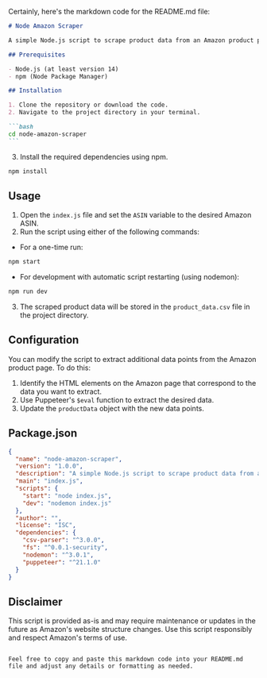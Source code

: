 Certainly, here's the markdown code for the README.md file:

````markdown
# Node Amazon Scraper

A simple Node.js script to scrape product data from an Amazon product page and store it in a CSV file.

## Prerequisites

- Node.js (at least version 14)
- npm (Node Package Manager)

## Installation

1. Clone the repository or download the code.
2. Navigate to the project directory in your terminal.

```bash
cd node-amazon-scraper
```
````

3. Install the required dependencies using npm.

```bash
npm install
```

## Usage

1. Open the `index.js` file and set the `ASIN` variable to the desired Amazon ASIN.
2. Run the script using either of the following commands:

- For a one-time run:

```bash
npm start
```

- For development with automatic script restarting (using nodemon):

```bash
npm run dev
```

3. The scraped product data will be stored in the `product_data.csv` file in the project directory.

## Configuration

You can modify the script to extract additional data points from the Amazon product page. To do this:

1. Identify the HTML elements on the Amazon page that correspond to the data you want to extract.
2. Use Puppeteer's `$eval` function to extract the desired data.
3. Update the `productData` object with the new data points.

## Package.json

```json
{
  "name": "node-amazon-scraper",
  "version": "1.0.0",
  "description": "A simple Node.js script to scrape product data from an Amazon product page and store it in a CSV file.",
  "main": "index.js",
  "scripts": {
    "start": "node index.js",
    "dev": "nodemon index.js"
  },
  "author": "",
  "license": "ISC",
  "dependencies": {
    "csv-parser": "^3.0.0",
    "fs": "^0.0.1-security",
    "nodemon": "^3.0.1",
    "puppeteer": "^21.1.0"
  }
}
```

## Disclaimer

This script is provided as-is and may require maintenance or updates in the future as Amazon's website structure changes. Use this script responsibly and respect Amazon's terms of use.

```

Feel free to copy and paste this markdown code into your README.md file and adjust any details or formatting as needed.
```

